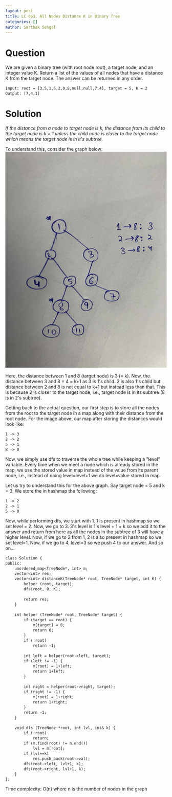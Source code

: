 ```yaml
---
layout: post
title: LC 863. All Nodes Distance K in Binary Tree
categories: []
author: Sarthak Sehgal
---
```

# Question
We are given a binary tree (with root node root), a target node, and an integer value K.
Return a list of the values of all nodes that have a distance K from the target node.  The answer can be returned in any order.

```
Input: root = [3,5,1,6,2,0,8,null,null,7,4], target = 5, K = 2
Output: [7,4,1]
```

# Solution
_If the distance from a node to target node is k, the distance from its child to the target node is k + 1 unless the child node is closer to the target node which means the target node is in it's subtree._

To understand this, consider the graph below:
![graph](/images/lc863_graph.jpg)

Here, the distance between 1 and 8 (target node) is 3 (= k). Now, the distance between 3 and 8 = 4 = k+1 as 3 is 1's child. 2 is also 1's child but distance between 2 and 8 is not equal to k+1 but instead less than that. This is because 2 is closer to the target node, i.e., target node is in its subtree (8 is in 2's subtree).

Getting back to the actual question, our first step is to store all the nodes from the root to the target node in a map along with their distance from the root node. For the image above, our map after storing the distances would look like:
```
1 -> 3
2 -> 2
5 -> 1
8 -> 0
```

Now, we simply use dfs to traverse the whole tree while keeping a "level" variable. Every time when we meet a node which is already stored in the map, we use the stored value in map instead of the value from its parent node, i.e., instead of doing level=level+1 we do level=value stored in map.

Let us try to understand this for the above graph. Say target node = 5 and k = 3. We store the in hashmap the following:
```
1 -> 2
2 -> 1
5 -> 0
```
Now, while performing dfs, we start with 1. 1 is present in hashmap so we set level = 2. Now, we go to 3. 3's level is 1's level + 1 = k so we add it to the answer and return from here as all the nodes in the subtree of 3 will have a higher level. Now, if we go to 2 from 1, 2 is also present in hashmap so we set level=1. Now, if we go to 4, level=3 so we push 4 to our answer. And so on...

```
class Solution {
public:
    unordered_map<TreeNode*, int> m;
    vector<int> res;
    vector<int> distanceK(TreeNode* root, TreeNode* target, int K) {
        helper (root, target);
        dfs(root, 0, K);
        
        return res;
    }
    
    int helper (TreeNode* root, TreeNode* target) {
        if (target == root) {
            m[target] = 0;
            return 0;
        }
        if (!root)
            return -1;
        
        int left = helper(root->left, target);
        if (left != -1) {
            m[root] = 1+left;
            return 1+left;
        }
        
        int right = helper(root->right, target);
        if (right != -1) {
            m[root] = 1+right;
            return 1+right;
        }
        return -1;
    }
    
    void dfs (TreeNode *root, int lvl, int& k) {
        if (!root)
            return;
        if (m.find(root) != m.end())
            lvl = m[root];
        if (lvl==k)
            res.push_back(root->val);
        dfs(root->left, lvl+1, k);
        dfs(root->right, lvl+1, k);
    }
};
```
Time complexity: O(n) where n is the number of nodes in the graph
